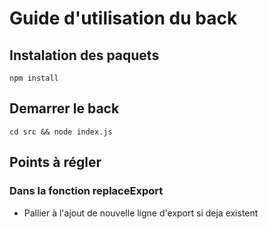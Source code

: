 # __Guide d'utilisation du back__

## Instalation des paquets
``npm install``

## Demarrer le back
``
cd src && node index.js
``
## Points à régler
### Dans la fonction **replaceExport**
- Pallier à l'ajout de nouvelle ligne d'export si deja existent
  